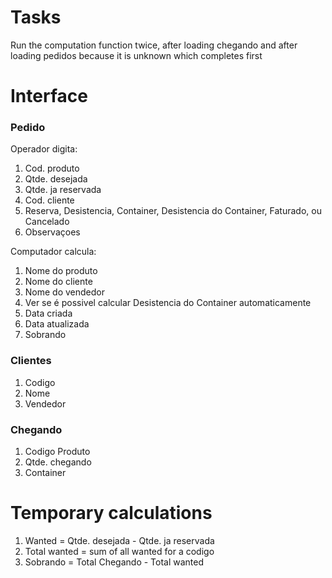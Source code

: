 # Tasks

Run the computation function twice, after loading chegando and after loading
pedidos because it is unknown which completes first

# Interface

### Pedido

Operador digita:
1. Cod. produto
2. Qtde. desejada
3. Qtde. ja reservada
4. Cod. cliente
5. Reserva, Desistencia, Container, Desistencia do Container, Faturado,
ou Cancelado
6. Observaçoes

Computador calcula:
1. Nome do produto
2. Nome do cliente
3. Nome do vendedor
4. Ver se é possivel calcular Desistencia do Container automaticamente
5. Data criada
6. Data atualizada
7. Sobrando

### Clientes

1. Codigo
2. Nome
3. Vendedor

### Chegando

1. Codigo Produto
2. Qtde. chegando
3. Container

# Temporary calculations

1. Wanted = Qtde. desejada - Qtde. ja reservada
2. Total wanted = sum of all wanted for a codigo
3. Sobrando = Total Chegando - Total wanted